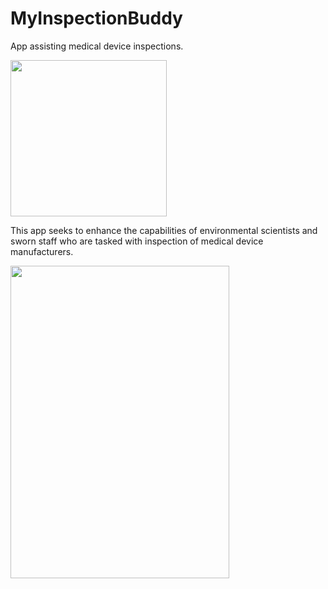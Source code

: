 # MyInspectionBuddy
App assisting medical device inspections.

<img src="https://github.com/argus1/MyInspectionBuddy/blob/main/images/inspectionbuddy.webp" width="250" height="250">

This app seeks to enhance the capabilities of environmental scientists and sworn staff who are tasked with inspection of medical device manufacturers.


<img src="https://github.com/argus1/MyInspectionBuddy/blob/main/images/Home%20Screen.png" width="350" height="500">

